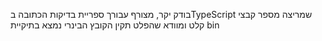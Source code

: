 בודק יקר, מצורף עבורך ספריית בדיקות הכתובה בTypeScript שמריצה מספר קבצי קלט ומוודא שהפלט תקין
הקובץ הבינרי נמצא בתיקיית bin
